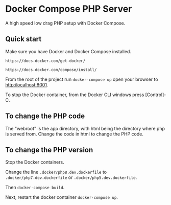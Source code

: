 # Docker Compose PHP Server 

A high speed low drag PHP setup with Docker Compose.

## Quick start

Make sure you have Docker and Docker Compose installed.

    https://docs.docker.com/get-docker/

    https://docs.docker.com/compose/install/

From the root of the project run `docker-compose up` open your browser to 
[http:\\localhost:8001](http:\\localhost:8001).

To stop the Docker container, from the Docker CLI windows press [Control]-C.

## To change the PHP code

The "webroot" is the app directory, with html being the directory where php is served from.  Change the code in 
html to change the PHP code.

## To change the PHP version

Stop the Docker containers.

Change the line `.docker/php8.dev.dockerfile` to `.docker/php7.dev.dockerfile` or `.docker/php5.dev.dockerfile`.

Then `docker-compose build`.

Next, restart the docker container `docker-compose up`.